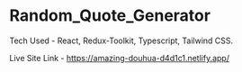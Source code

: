 # Random_Quote_Generator
Tech Used - React, Redux-Toolkit, Typescript, Tailwind CSS.

Live Site Link - https://amazing-douhua-d4d1c1.netlify.app/
